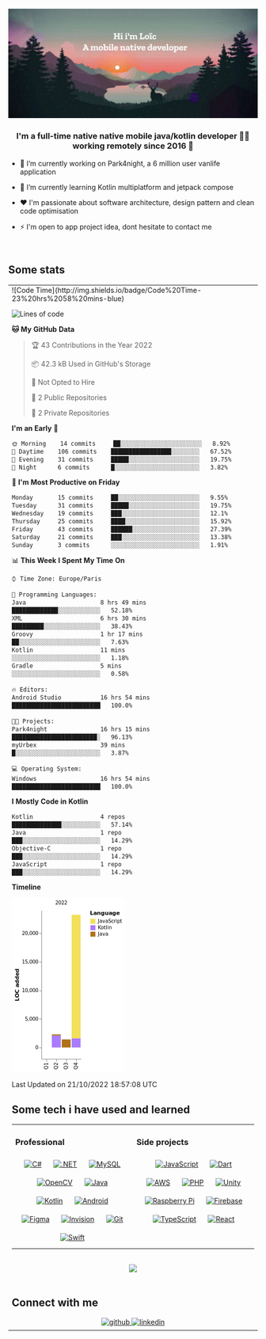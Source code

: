 ![MasterHead](https://github.com/LoicBch/LoicBch/blob/main/headerjpg.jpg?raw=true)

### <div align="center">I'm a full-time native native mobile java/kotlin developer 👨‍💻 working remotely since 2016 🚀</div>  
  

- 🚐 I’m currently working on Park4night, a 6 million user vanlife application    
  

- 🌱 I’m currently learning Kotlin multiplatform and jetpack compose  
  

- ❤️ I'm passionate about software architecture, design pattern and clean code optimisation  
  

- ⚡ I'm open to  app project idea, dont hesitate to contact me  
  

<br/>

## Some stats

<table><tr><td valign="top" width="50%">
<!--START_SECTION:waka-->
![Code Time](http://img.shields.io/badge/Code%20Time-23%20hrs%2058%20mins-blue)

![Lines of code](https://img.shields.io/badge/From%20Hello%20World%20I%27ve%20Written-27%20Thousand%20lines%20of%20code-blue)

**🐱 My GitHub Data** 

> 🏆 43 Contributions in the Year 2022
 > 
> 📦 42.3 kB Used in GitHub's Storage 
 > 
> 🚫 Not Opted to Hire
 > 
> 📜 2 Public Repositories 
 > 
> 🔑 2 Private Repositories  
 > 
**I'm an Early 🐤** 

```text
🌞 Morning    14 commits     ██░░░░░░░░░░░░░░░░░░░░░░░   8.92% 
🌆 Daytime    106 commits    █████████████████░░░░░░░░   67.52% 
🌃 Evening    31 commits     █████░░░░░░░░░░░░░░░░░░░░   19.75% 
🌙 Night      6 commits      █░░░░░░░░░░░░░░░░░░░░░░░░   3.82%

```
📅 **I'm Most Productive on Friday** 

```text
Monday       15 commits     ██░░░░░░░░░░░░░░░░░░░░░░░   9.55% 
Tuesday      31 commits     █████░░░░░░░░░░░░░░░░░░░░   19.75% 
Wednesday    19 commits     ███░░░░░░░░░░░░░░░░░░░░░░   12.1% 
Thursday     25 commits     ████░░░░░░░░░░░░░░░░░░░░░   15.92% 
Friday       43 commits     ██████░░░░░░░░░░░░░░░░░░░   27.39% 
Saturday     21 commits     ███░░░░░░░░░░░░░░░░░░░░░░   13.38% 
Sunday       3 commits      ░░░░░░░░░░░░░░░░░░░░░░░░░   1.91%

```


📊 **This Week I Spent My Time On** 

```text
⌚︎ Time Zone: Europe/Paris

💬 Programming Languages: 
Java                     8 hrs 49 mins       █████████████░░░░░░░░░░░░   52.18% 
XML                      6 hrs 30 mins       █████████░░░░░░░░░░░░░░░░   38.43% 
Groovy                   1 hr 17 mins        ██░░░░░░░░░░░░░░░░░░░░░░░   7.63% 
Kotlin                   11 mins             ░░░░░░░░░░░░░░░░░░░░░░░░░   1.18% 
Gradle                   5 mins              ░░░░░░░░░░░░░░░░░░░░░░░░░   0.58%

🔥 Editors: 
Android Studio           16 hrs 54 mins      █████████████████████████   100.0%

🐱‍💻 Projects: 
Park4night               16 hrs 15 mins      ████████████████████████░   96.13% 
myUrbex                  39 mins             █░░░░░░░░░░░░░░░░░░░░░░░░   3.87%

💻 Operating System: 
Windows                  16 hrs 54 mins      █████████████████████████   100.0%

```

**I Mostly Code in Kotlin** 

```text
Kotlin                   4 repos             ██████████████░░░░░░░░░░░   57.14% 
Java                     1 repo              ███░░░░░░░░░░░░░░░░░░░░░░   14.29% 
Objective-C              1 repo              ███░░░░░░░░░░░░░░░░░░░░░░   14.29% 
JavaScript               1 repo              ███░░░░░░░░░░░░░░░░░░░░░░   14.29%

```


**Timeline**

![Chart not found](https://raw.githubusercontent.com/LoicBch/LoicBch/main/charts/bar_graph.png) 


 Last Updated on 21/10/2022 18:57:08 UTC
<!--END_SECTION:waka-->

## Some tech i have used and learned
<table><tr><td valign="top" width="50%">



### Professional  
<div align="center">  
<a href="https://docs.microsoft.com/en-us/dotnet/csharp/" target="_blank"><img style="margin: 10px" src="https://profilinator.rishav.dev/skills-assets/csharp-original.svg" alt="C#" height="50" /></a>  
<a href="https://dotnet.microsoft.com/download/dotnet-framework" target="_blank"><img style="margin: 10px" src="https://profilinator.rishav.dev/skills-assets/dot-net-original-wordmark.svg" alt=".NET" height="50" /></a>  
<a href="https://www.mysql.com/" target="_blank"><img style="margin: 10px" src="https://profilinator.rishav.dev/skills-assets/mysql-original-wordmark.svg" alt="MySQL" height="50" /></a>  
<a href="https://opencv.org/" target="_blank"><img style="margin: 10px" src="https://profilinator.rishav.dev/skills-assets/opencv-icon.svg" alt="OpenCV" height="50" /></a>  
<a href="https://www.java.com/" target="_blank"><img style="margin: 10px" src="https://profilinator.rishav.dev/skills-assets/java-original-wordmark.svg" alt="Java" height="50" /></a>  
<a href="https://kotlinlang.org/" target="_blank"><img style="margin: 10px" src="https://profilinator.rishav.dev/skills-assets/kotlinlang-icon.svg" alt="Kotlin" height="50" /></a>  
<a href="https://www.android.com/intl/en_in/" target="_blank"><img style="margin: 10px" src="https://profilinator.rishav.dev/skills-assets/android-original-wordmark.svg" alt="Android" height="50" /></a>  
<a href="https://www.figma.com/" target="_blank"><img style="margin: 10px" src="https://profilinator.rishav.dev/skills-assets/figma-icon.svg" alt="Figma" height="50" /></a>  
<a href="https://www.invisionapp.com/" target="_blank"><img style="margin: 10px" src="https://profilinator.rishav.dev/skills-assets/invision.svg" alt="Invision" height="50" /></a>  
<a href="https://github.com/" target="_blank"><img style="margin: 10px" src="https://profilinator.rishav.dev/skills-assets/git-scm-icon.svg" alt="Git" height="50" /></a>  
<a href="https://developer.apple.com/swift/" target="_blank"><img style="margin: 10px" src="https://profilinator.rishav.dev/skills-assets/swift-original-wordmark.svg" alt="Swift" height="50" /></a>  
</div>

</td><td valign="top" width="50%">



### Side projects  
<div align="center">  
<a href="https://www.javascript.com/" target="_blank"><img style="margin: 10px" src="https://profilinator.rishav.dev/skills-assets/javascript-original.svg" alt="JavaScript" height="50" /></a>  
<a href="https://dart.dev/" target="_blank"><img style="margin: 10px" src="https://profilinator.rishav.dev/skills-assets/dartlang-icon.svg" alt="Dart" height="50" /></a>  
<a href="https://aws.amazon.com/" target="_blank"><img style="margin: 10px" src="https://profilinator.rishav.dev/skills-assets/amazonwebservices-original-wordmark.svg" alt="AWS" height="50" /></a>  
<a href="https://www.php.net/" target="_blank"><img style="margin: 10px" src="https://profilinator.rishav.dev/skills-assets/php-original.svg" alt="PHP" height="50" /></a>  
<a href="https://unity.com/" target="_blank"><img style="margin: 10px" src="https://profilinator.rishav.dev/skills-assets/unity.png" alt="Unity" height="50" /></a>  
<a href="https://www.raspberrypi.org/" target="_blank"><img style="margin: 10px" src="https://profilinator.rishav.dev/skills-assets/raspberrypi.png" alt="Raspberry Pi" height="50" /></a>  
<a href="https://firebase.google.com/" target="_blank"><img style="margin: 10px" src="https://profilinator.rishav.dev/skills-assets/firebase.png" alt="Firebase" height="50" /></a>  
<a href="https://www.typescriptlang.org/" target="_blank"><img style="margin: 10px" src="https://profilinator.rishav.dev/skills-assets/typescript-original.svg" alt="TypeScript" height="50" /></a>  
<a href="https://reactjs.org/" target="_blank"><img style="margin: 10px" src="https://profilinator.rishav.dev/skills-assets/react-original-wordmark.svg" alt="React" height="50" /></a>  
</div>

</td></tr></table>  

<br/>  

<div align="center"><img src="https://spotify-github-profile.vercel.app/api/view?uid=1179330596&cover_image=true&theme=default&show_offline=false" /></div>  

<br/>  


## Connect with me  
<div align="center">
<a href="https://github.com/LoicBch" target="_blank">
<img src=https://img.shields.io/badge/github-%2324292e.svg?&style=for-the-badge&logo=github&logoColor=white alt=github style="margin-bottom: 5px;" />
</a>
<a href="https://linkedin.com/in/Nicolas Bouchisse" target="_blank">
<img src=https://img.shields.io/badge/linkedin-%231E77B5.svg?&style=for-the-badge&logo=linkedin&logoColor=white alt=linkedin style="margin-bottom: 5px;" />
</a>  
</div>  
